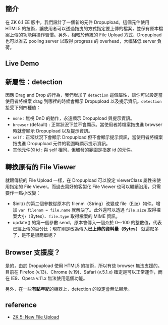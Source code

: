 簡介
----
在 ZK 6.1 EE 版中，我們設計了一個新的元件 Dropupload。這個元件使用 HTML5 的技術，讓使用者可以透過拖曳的方式指定要上傳的檔案，並保有原本檔案上傳的功能與操作習慣。另外，相較於傳統的 File Upload 方式，Dropupload 也可以省去 pooling server 以取得 progress 的 overhead，大幅降低 server 負荷。

Live Demo
---------

新屬性：detection
----------------
因應 Drag and Drop 的行為，我們增加了 `detection` 這個屬性，讓你可以設定當使用者將檔案 drag 到哪裡的時候會顯示 Dropupload 以及提示資訊。`detection` 接受下列四種值：
* `none` : 無視 DnD 的動作，永遠顯示 Dropupload 與提示資訊。
* `browser` (default) : 正常狀況下並不會顯示。當使用者將檔案拖曳進 browser 時就會顯示 Dropupload 以及提示資訊。
* `self` : 正常狀況下會顯示 Dropupload 但不會顯示提示資訊，當使用者將檔案拖曳進 Dropupload 元件的範圍時顯示提示資訊。
* 其他元件的 id : 與 self 相同，但觸發的範圍是指定 id 的元件。

轉換原有的 File Viewer
---------------------
就跟傳統的 File Upload 一樣，在 Dropupload 可以設定 viewerClass 屬性來使用指定的 File Viewer。而過去寫好的客製化 File Viewer 也可以繼續沿用，只需要作一點小改變：
* $init() 的第二個參數從原本的 filenm（String）改變成 file（[File](http://www.w3.org/TR/FileAPI/)）物件。增加 `var filenam = file.name` 就解決了。此外還可以透過 `file.size` 取得檔案大小（Bytes）、`file.type` 取得檔案的 MIME 資訊。
* update() 的第一個參數 send，原本會傳入一個介於 0～100 的整數值，代表已經上傳的百分比；現在則是改為傳入**已上傳的資料量（Bytes）**
就這麼多了，是不是很簡單呢？

Browser 支援度？
---------------
是的，由於 Dropupload 使用 HTML5 的技術，所以有些 browser 無法支援的。目前在 Firefox (v.13)、Chrome (v.19)、Safari (v.5.1.x) 確定是可以正常運作，而在 IE9、Opera v.11.x 無法使用這個功能。

另外，在一些**有點年紀**的機器上，detection 的設定會無法顯示。

reference
---------
* [ZK 5: New File Upload](http://books.zkoss.org/wiki/Small_Talks/2009/July/ZK_5:_New_File_Upload)